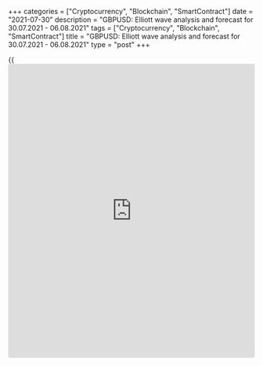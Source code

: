 +++
categories = ["Cryptocurrency", "Blockchain", "SmartContract"]
date = "2021-07-30"
description = "GBPUSD: Elliott wave analysis and forecast for 30.07.2021 - 06.08.2021"
tags = ["Cryptocurrency", "Blockchain", "SmartContract"]
title = "GBPUSD: Elliott wave analysis and forecast for 30.07.2021 - 06.08.2021"
type = "post"
+++

{{<iframe id="large-banner" src="https://www.bounty.group/#slide=4.0" width="100%" height="600" scrolling="no" style="border: 0px solid rgb(216, 221, 230); border-radius: 3px;">}}

2021-07-30

2021-07-30

GBPUSD: Elliott wave analysis and forecast for 30.07.2021 –
06.08.2021Alex Geuta

 **Main scenario:** consider long positions from corrections above the
level of 1.3720 with a target of 1.4187 – 1.4253.

 **Alternative scenario:** breakout and consolidation below the level of
1.3720 will allow the pair to continue declining to the levels of 1.3153
– 1.2818.

 **Analysis:** Daily time frame: the first wave of larger degree (1)
finished developing, with wave 5 of (1) formed inside. A descending
correction appears to have formed as wave (2) on the H4 time frame, with
wave C of (2) completed inside. Apparently, the third wave (3) started
developing on the H1 time frame, with the first counter-trend wave of
smaller degree 1 of (3) forming inside. If the presumption is correct,
the pair will continue to rise to the levels of 1.4187 – 1.4253. The
level of 1.3720 is critical in this scenario as its breakout will enable
the pair to continue declining to the levels of 1.3153 – 1.2818.

* * *

* * *

## Price chart of GBPUSD in real time mode

The content of this article reflects the author’s opinion and does not
necessarily reflect the official position of LiteForex. The material
published on this page is provided for informational purposes only and
should not be considered as the provision of investment advice for the
purposes of Directive 2004/39/EC.

Rate this article:

{{value}}

( {{count}} {{title}} )